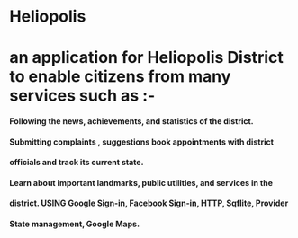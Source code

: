 # Heliopolis
####
# an application for Heliopolis District to enable citizens from many services such as :-

#### Following the news, achievements, and statistics of the district.
#### Submitting complaints ,  suggestions  book appointments with district    
#### officials and track its current state.
#### Learn about important landmarks, public utilities, and services in the    
#### district. USING Google Sign-in, Facebook Sign-in, HTTP, Sqflite, Provider 
#### State management, Google Maps. 
